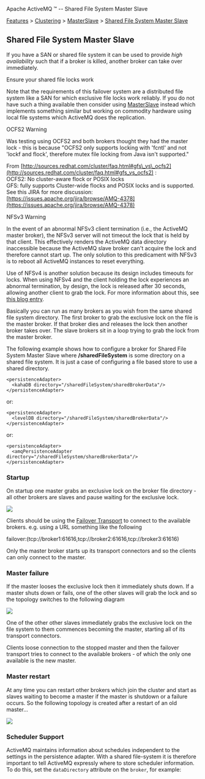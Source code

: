 Apache ActiveMQ ™ -- Shared File System Master Slave 

[Features](features.html) > [Clustering](clustering.html) > [MasterSlave](masterslave.html) > [Shared File System Master Slave](shared-file-system-master-slave.html)


Shared File System Master Slave
-------------------------------

If you have a SAN or shared file system it can be used to provide _high availability_ such that if a broker is killed, another broker can take over immediately.

Ensure your shared file locks work

Note that the requirements of this failover system are a distributed file system like a SAN for which exclusive file locks work reliably. If you do not have such a thing available then consider using [MasterSlave](masterslave.html) instead which implements something similar but working on commodity hardware using local file systems which ActiveMQ does the replication.

OCFS2 Warning

Was testing using OCFS2 and both brokers thought they had the master lock - this is because "OCFS2 only supports locking with 'fcntl' and not 'lockf and flock', therefore mutex file locking from Java isn't supported."

From [http://sources.redhat.com/cluster/faq.html#gfs\_vs\_ocfs2](http://sources.redhat.com/cluster/faq.html#gfs_vs_ocfs2) :  
OCFS2: No cluster-aware flock or POSIX locks  
GFS: fully supports Cluster-wide flocks and POSIX locks and is supported.  
See this JIRA for more discussion: [https://issues.apache.org/jira/browse/AMQ-4378](https://issues.apache.org/jira/browse/AMQ-4378)

NFSv3 Warning

In the event of an abnormal NFSv3 client termination (i.e., the ActiveMQ master broker), the NFSv3 server will not timeout the lock that is held by that client. This effectively renders the ActiveMQ data directory inaccessible because the ActiveMQ slave broker can't acquire the lock and therefore cannot start up. The only solution to this predicament with NFSv3 is to reboot all ActiveMQ instances to reset everything.

Use of NFSv4 is another solution because its design includes timeouts for locks. When using NFSv4 and the client holding the lock experiences an abnormal termination, by design, the lock is released after 30 seconds, allowing another client to grab the lock. For more information about this, see [this blog entry](http://blogs.netapp.com/eislers_nfs_blog/2008/07/part-i-since-nf.html).

Basically you can run as many brokers as you wish from the same shared file system directory. The first broker to grab the exclusive lock on the file is the master broker. If that broker dies and releases the lock then another broker takes over. The slave brokers sit in a loop trying to grab the lock from the master broker.

The following example shows how to configure a broker for Shared File System Master Slave where **/sharedFileSystem** is some directory on a shared file system. It is just a case of configuring a file based store to use a shared directory.

    <persistenceAdapter>
      <kahaDB directory="/sharedFileSystem/sharedBrokerData"/>
    </persistenceAdapter>

or:

    <persistenceAdapter>
      <levelDB directory="/sharedFileSystem/sharedBrokerData"/>
    </persistenceAdapter>

or:

    <persistenceAdapter>
      <amqPersistenceAdapter directory="/sharedFileSystem/sharedBrokerData"/>
    </persistenceAdapter>

### Startup

On startup one master grabs an exclusive lock on the broker file directory - all other brokers are slaves and pause waiting for the exclusive lock.

![](shared-file-system-master-slave.data/Startup.png)

Clients should be using the [Failover Transport](failover-transport-reference.html) to connect to the available brokers. e.g. using a URL something like the following

failover:(tcp://broker1:61616,tcp://broker2:61616,tcp://broker3:61616)

Only the master broker starts up its transport connectors and so the clients can only connect to the master.

### Master failure

If the master looses the exclusive lock then it immediately shuts down. If a master shuts down or fails, one of the other slaves will grab the lock and so the topology switches to the following diagram

![](shared-file-system-master-slave.data/MasterFailed.png)

One of the other other slaves immediately grabs the exclusive lock on the file system to them commences becoming the master, starting all of its transport connectors.

Clients loose connection to the stopped master and then the failover transport tries to connect to the available brokers - of which the only one available is the new master.

### Master restart

At any time you can restart other brokers which join the cluster and start as slaves waiting to become a master if the master is shutdown or a failure occurs. So the following topology is created after a restart of an old master...

![](shared-file-system-master-slave.data/MasterRestarted.png)

### Scheduler Support

ActiveMQ maintains information about schedules independent to the settings in the persistence adapter. With a shared file-system it is therefore important to tell ActiveMQ expressly where to store scheduler information. To do this, set the `dataDirectory` attribute on the `broker`, for example:

<broker xmlns="http://activemq.apache.org/schema/core"
dataDirectory="/some/location"
brokerName="mmuserb2" useJmx="true" advisorySupport="false"
persistent="true" deleteAllMessagesOnStartup="false"
useShutdownHook="false" schedulerSupport="true">


